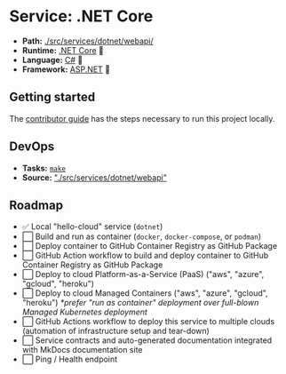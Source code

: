 # Service: .NET Core

- **Path:** [./src/services/dotnet/webapi/](https://github.com/ericis/hello-cloud/tree/main/src/services/dotnet/webapi)
- **Runtime:** [.NET Core](https://dotnet.microsoft.com/) 🔗
- **Language:** [C#](https://docs.microsoft.com/en-us/dotnet/csharp/) 🔗
- **Framework:** [ASP.NET](https://dotnet.microsoft.com/apps/aspnet) 🔗

## Getting started

The [contributor guide](../contribute.md) has the steps necessary to run this project locally.

## DevOps

- **Tasks:** [`make`](../contribute.md)
- **Source:** ["./src/services/dotnet/webapi"](https://github.com/ericis/hello-cloud/tree/main/src/services/dotnet/webapi/)

## Roadmap

- ✅ Local "hello-cloud" service (`dotnet`)
- ⬜ Build and run as container (`docker`, `docker-compose`, or `podman`)
- ⬜ Deploy container to GitHub Container Registry as GitHub Package
- ⬜ GitHub Action workflow to build and deploy container to GitHub Container Registry as GitHub Package
- ⬜ Deploy to cloud Platform-as-a-Service (PaaS) ("aws", "azure", "gcloud", "heroku")
- ⬜ Deploy to cloud Managed Containers ("aws", "azure", "gcloud", "heroku") _\*prefer "run as container" deployment over full-blown Managed Kubernetes deployment_
- ⬜ GitHub Actions workflow to deploy this service to multiple clouds (automation of infrastructure setup and tear-down)
- ⬜ Service contracts and auto-generated documentation integrated with MkDocs documentation site
- ⬜ Ping / Health endpoint
